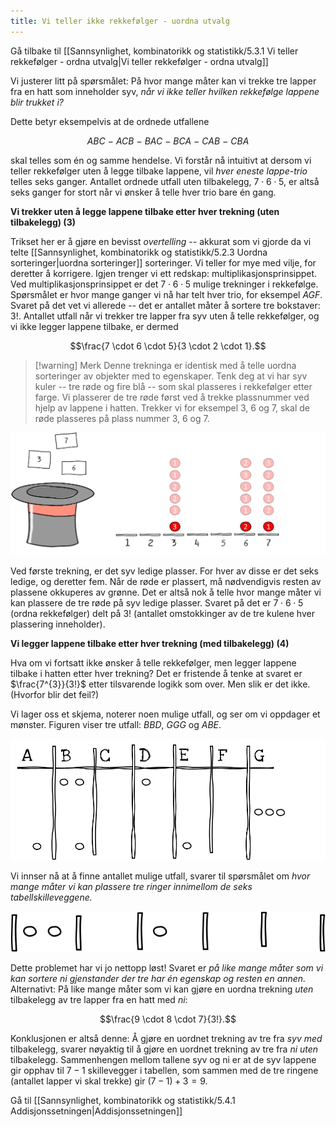 ```yaml
---
title: Vi teller ikke rekkefølger - uordna utvalg
---
```



Gå tilbake til [[Sannsynlighet, kombinatorikk og statistikk/5.3.1 Vi teller rekkefølger - ordna utvalg|Vi teller rekkefølger - ordna utvalg]]

Vi justerer litt på spørsmålet: På hvor mange måter kan vi trekke tre
lapper fra en hatt som inneholder syv, *når vi ikke teller
hvilken rekkefølge lappene blir trukket i?*

Dette betyr eksempelvis at de ordnede utfallene

$$ABC\  - \ ACB\  - \ BAC\  - \ BCA\  - \ CAB\  - \ CBA$$

skal telles som én og samme hendelse. Vi forstår nå intuitivt at dersom
vi teller rekkefølger uten å legge tilbake lappene, vil *hver eneste
lappe-trio* telles seks ganger. Antallet ordnede utfall uten
tilbakelegg, $7 \cdot 6 \cdot 5$, er altså seks ganger for stort når vi
ønsker å telle hver trio bare én gang.

**Vi trekker uten å legge lappene tilbake etter hver trekning (uten
tilbakelegg) (3)**

Trikset her er å gjøre en bevisst *overtelling --* akkurat som vi gjorde
da vi telte [[Sannsynlighet, kombinatorikk og statistikk/5.2.3 Uordna sorteringer|uordna sorteringer]] sorteringer. Vi teller for mye med vilje, for
deretter å korrigere. Igjen trenger vi  ett redskap:
multiplikasjonsprinsippet. Ved multiplikasjonsprinsippet er det
$7 \cdot 6 \cdot 5$ mulige trekninger i rekkefølge. Spørsmålet er hvor
mange ganger vi nå har telt hver trio, for eksempel $AGF$. Svaret på det
vet vi allerede -- det er antallet måter å sortere tre bokstaver: $3!$.
Antallet utfall når vi trekker tre lapper fra syv uten å telle
rekkefølger, og vi ikke legger lappene tilbake, er dermed

$$\frac{7 \cdot 6 \cdot 5}{3 \cdot 2 \cdot 1}.$$
> [!warning] Merk 
>  Denne trekninga er identisk med å telle uordna
sorteringer av objekter med to egenskaper. Tenk deg at vi har syv kuler
-- tre røde og fire blå -- som skal plasseres i rekkefølger etter farge.
Vi plasserer de tre røde først ved å trekke plassnummer ved hjelp av
lappene i hatten. Trekker vi for eksempel 3, 6 og 7, skal de røde
plasseres på plass nummer 3, 6 og 7.

![](../media/media/image121.png)

Ved første trekning, er det syv ledige plasser. For hver av disse er det
seks ledige, og deretter fem. Når de røde er plassert, må nødvendigvis
resten av plassene okkuperes av grønne. Det er altså nok å telle hvor
mange måter vi kan plassere de tre røde på syv ledige plasser. Svaret på
det er $7 \cdot 6 \cdot 5$ (ordna rekkefølger) delt på $3!$ (antallet
omstokkinger av de tre kulene hver plassering inneholder).

**Vi legger lappene tilbake etter hver trekning (med tilbakelegg) (4)**

Hva om vi fortsatt ikke ønsker å telle rekkefølger, men legger lappene
tilbake i hatten etter hver trekning? Det er fristende å tenke at svaret
er $\frac{7^{3}}{3!}$ etter tilsvarende logikk som over. Men slik er det
ikke. (Hvorfor blir det feil?)

Vi lager oss et skjema, noterer noen mulige utfall, og ser om vi
oppdager et mønster. Figuren viser tre utfall: $BBD$, $GGG$ og $ABE$.

![](../media/media/image122.png)

Vi innser nå at å finne antallet mulige utfall, svarer til spørsmålet om
*hvor mange måter vi kan plassere tre ringer innimellom de seks
tabellskilleveggene.*

![](../media/media/image123.png)

Dette problemet har vi jo nettopp løst! Svaret er *på like mange måter
som vi kan sortere ni gjenstander der tre har én egenskap og resten en
annen.* Alternativt: På like mange måter som vi kan gjøre en uordna
trekning *uten* tilbakelegg av tre lapper fra en hatt med
*ni*:

$$\frac{9 \cdot 8 \cdot 7}{3!}.$$

Konklusjonen er altså denne: Å gjøre en uordnet trekning av tre fra
*syv*  *med* tilbakelegg, svarer nøyaktig til å gjøre en
uordnet trekning av tre fra *ni*  *uten* tilbakelegg.
Sammenhengen mellom tallene syv og ni er at de syv lappene gir opphav
til $7 - 1$ skillevegger i tabellen, som sammen med de tre ringene
(antallet lapper vi skal trekke) gir $(7 - 1) + 3 = 9$.

Gå til [[Sannsynlighet, kombinatorikk og statistikk/5.4.1 Addisjonssetningen|Addisjonssetningen]]
